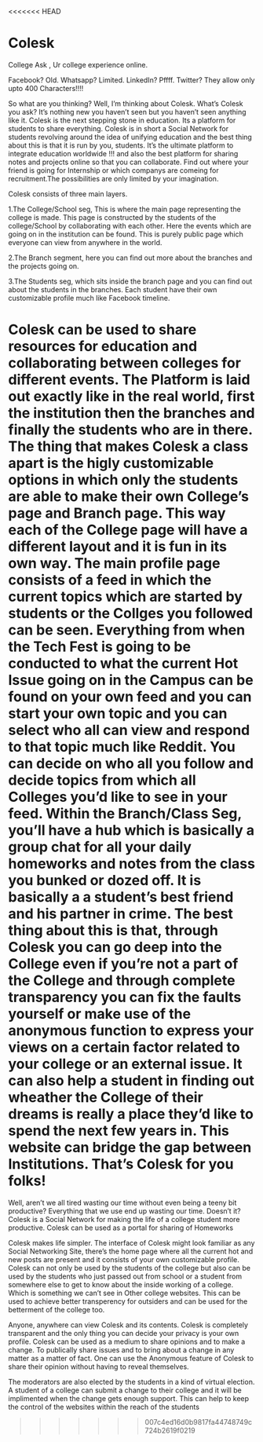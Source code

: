 <<<<<<< HEAD
# Colesk
College Ask , Ur college experience online.

Facebook? Old. Whatsapp? Limited. LinkedIn? Pffff. Twitter?  They allow only upto 400 Characters!!!!

So what are you thinking? Well, I’m thinking about Colesk. What’s Colesk you ask? It’s nothing new you haven’t seen but you
haven’t seen anything like it. Colesk is the next stepping stone in education. Its a platform for students to share everything.
Colesk is in short a Social Network for students revolving around the idea of unifying education and the best thing about this
is that it is run by you, students. It’s the ultimate platform to integrate education worldwide !!! and also the best platform
for sharing notes and projects online so that you can collaborate.  Find out where your friend is going for Internship or which
companys are comeing for recruitment.The possibilities are only limited by your imagination.

Colesk consists of three main layers. 

  1.The College/School seg, This is where the main page representing the college is made. This page is constructed by the students of the college/School by collaborating with each other. Here the events which are going on in the institution can be found. This is purely public page which everyone can view from anywhere in the world. 
  
  2.The Branch segment, here you can find out more about the branches and the projects going on. 
  
  3.The Students seg, which sits inside the branch page and you can find out about the students in the branches. Each student have their own customizable profile much like Facebook timeline. 
  
  Colesk can be used to share resources for education and collaborating between colleges for different events. The Platform is
  laid out exactly like in the real world, first the institution then the branches and finally the students who are in there.
  The thing that makes Colesk a class apart is the higly customizable options in which only the students are able to make
  their own College’s page and Branch page. This way each of the College page will have a different layout and it is fun in its
  own way. The main profile page consists of a feed in which the current topics which are started by students or the Collges
  you followed can be seen. Everything from when the Tech Fest is going to be conducted to what the current Hot Issue going
  on in the Campus can be found on your own feed and you can start your own topic and you can select who all can view and
  respond to that topic much like Reddit. You can decide on who all you follow and decide topics from which all Colleges you’d
  like to see in your feed. Within the Branch/Class Seg, you’ll have a hub which is basically a group chat for all your daily
  homeworks and notes from the class you bunked or dozed off. It is basically a a student’s best friend and his partner in
  crime. The best thing about this is that, through Colesk you can go deep into the College even if you’re not a part of the
  College and through complete transparency you can fix the faults yourself or make use of the anonymous function to express
  your views on a certain factor related to your college or an external issue. It can also help a student in finding out
  wheather the College of their dreams is really a place they’d like to spend the next few years in. This website can bridge
the gap between Institutions. That’s Colesk for you folks!
=======
Well, aren’t we all tired wasting our time without even being a teeny bit productive? Everything that we use end up wasting our time. Doesn’t it? Colesk is a Social Network for making the life of a college student more productive. Colesk can be used as a portal for sharing of Homeworks

Colesk makes life simpler. The interface of Colesk might look familiar as any Social Networking Site, there’s the home page where all the current hot and new posts are present and it consists of your own customizable profile. Colesk can not only be used by the students of the college but also can be used by the students who just passed out from school or a student from somewhere else to get to know about the inside working of a college. Which is something we can’t see in Other college websites. This can be used to achieve better transperency for outsiders and can be used for the betterment of the college too.

Anyone, anywhere can view Colesk and its contents. Colesk is completely transparent and the only thing you can decide your privacy is your own profile. Colesk can be used as a medium to share opinions and to make a change. To publically share issues and to bring about a change in any matter as a matter of fact. One can use the Anonymous feature of Colesk to share their opinion without having to reveal themselves.

The moderators are also elected by the students in a kind of virtual election. A student of a college can submit a change to their college and it will be implimented when the change gets enough support. This can help to keep the control of the websites within the reach of the students

>>>>>>> 007c4ed16d0b9817fa44748749c724b2619f0219

